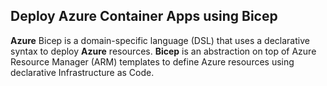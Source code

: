 ## Deploy Azure Container Apps using Bicep
**Azure** Bicep is a domain-specific language (DSL) that uses a declarative syntax to deploy **Azure** resources. **Bicep** is an abstraction on top of Azure Resource Manager (ARM) templates to define Azure resources using declarative Infrastructure as Code.
